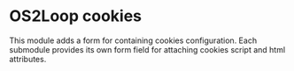 # OS2Loop cookies

This module adds a form for containing cookies
configuration.
Each submodule provides its own form field for
attaching cookies script and html attributes.
